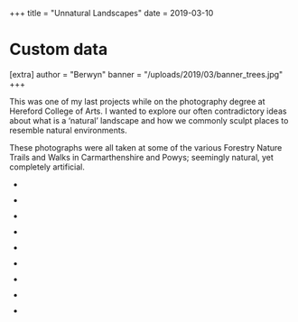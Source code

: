 +++
title = "Unnatural Landscapes"
date = 2019-03-10

# Custom data
[extra]
author = "Berwyn"
banner = "/uploads/2019/03/banner_trees.jpg"
+++
<div class="text-block">
  <p>
    This was one of my last projects while on the photography degree at Hereford College of Arts. I wanted to explore our often contradictory ideas about what is a &#8216;natural&#8217; landscape and how we commonly sculpt places to resemble natural environments.
  </p>

  <p>
    These photographs were all taken at some of the various Forestry Nature Trails and Walks in Carmarthenshire and Powys; seemingly natural, yet completely artificial.
  </p>
</div>

<ul class="gallery">
  <li class="gallery-item">
    <figure><a href="https://i0.wp.com/pinopticon.net/wp-content/uploads/2019/03/scan_150606002.jpg?fit=640%2C427&ssl=1"><img src="https://i0.wp.com/pinopticon.net/wp-content/uploads/2019/03/scan_150606002.jpg?fit=640%2C427&ssl=1" alt="" data-id="37" data-link="https://pinopticon.net/?attachment_id=37" class="wp-image-37" srcset="https://pinopticon.net/wp-content/uploads/2019/03/scan_150606002.jpg 1620w, https://pinopticon.net/wp-content/uploads/2019/03/scan_150606002-300x200.jpg 300w, https://pinopticon.net/wp-content/uploads/2019/03/scan_150606002-768x512.jpg 768w, https://pinopticon.net/wp-content/uploads/2019/03/scan_150606002-1024x683.jpg 1024w" sizes="(max-width: 1620px) 100vw, 1620px" /></a></figure>
  </li>
  <li class="gallery-item">
    <figure><a href="https://i1.wp.com/pinopticon.net/wp-content/uploads/2019/03/scan_150606007.jpg?fit=640%2C427&ssl=1"><img src="https://i1.wp.com/pinopticon.net/wp-content/uploads/2019/03/scan_150606007.jpg?fit=640%2C427&ssl=1" alt="" data-id="38" data-link="https://pinopticon.net/?attachment_id=38" class="wp-image-38" srcset="https://pinopticon.net/wp-content/uploads/2019/03/scan_150606007.jpg 1620w, https://pinopticon.net/wp-content/uploads/2019/03/scan_150606007-300x200.jpg 300w, https://pinopticon.net/wp-content/uploads/2019/03/scan_150606007-768x512.jpg 768w, https://pinopticon.net/wp-content/uploads/2019/03/scan_150606007-1024x683.jpg 1024w" sizes="(max-width: 1620px) 100vw, 1620px" /></a></figure>
  </li>
  <li class="gallery-item">
    <figure><a href="https://i2.wp.com/pinopticon.net/wp-content/uploads/2019/03/scan_150606011.jpg?fit=640%2C427&ssl=1"><img src="https://i2.wp.com/pinopticon.net/wp-content/uploads/2019/03/scan_150606011.jpg?fit=640%2C427&ssl=1" alt="" data-id="39" data-link="https://pinopticon.net/?attachment_id=39" class="wp-image-39" srcset="https://pinopticon.net/wp-content/uploads/2019/03/scan_150606011.jpg 1620w, https://pinopticon.net/wp-content/uploads/2019/03/scan_150606011-300x200.jpg 300w, https://pinopticon.net/wp-content/uploads/2019/03/scan_150606011-768x512.jpg 768w, https://pinopticon.net/wp-content/uploads/2019/03/scan_150606011-1024x683.jpg 1024w" sizes="(max-width: 1620px) 100vw, 1620px" /></a></figure>
  </li>
  <li class="gallery-item">
    <figure><a href="https://i0.wp.com/pinopticon.net/wp-content/uploads/2019/03/scan_150606015.jpg?fit=640%2C427&ssl=1"><img src="https://i0.wp.com/pinopticon.net/wp-content/uploads/2019/03/scan_150606015.jpg?fit=640%2C427&ssl=1" alt="" data-id="40" data-link="https://pinopticon.net/?attachment_id=40" class="wp-image-40" srcset="https://pinopticon.net/wp-content/uploads/2019/03/scan_150606015.jpg 1620w, https://pinopticon.net/wp-content/uploads/2019/03/scan_150606015-300x200.jpg 300w, https://pinopticon.net/wp-content/uploads/2019/03/scan_150606015-768x512.jpg 768w, https://pinopticon.net/wp-content/uploads/2019/03/scan_150606015-1024x683.jpg 1024w" sizes="(max-width: 1620px) 100vw, 1620px" /></a></figure>
  </li>
  <li class="gallery-item">
    <figure><a href="https://i2.wp.com/pinopticon.net/wp-content/uploads/2019/03/scan_150606020.jpg?fit=640%2C427&ssl=1"><img src="https://i2.wp.com/pinopticon.net/wp-content/uploads/2019/03/scan_150606020.jpg?fit=640%2C427&ssl=1" alt="" data-id="41" data-link="https://pinopticon.net/?attachment_id=41" class="wp-image-41" srcset="https://pinopticon.net/wp-content/uploads/2019/03/scan_150606020.jpg 1620w, https://pinopticon.net/wp-content/uploads/2019/03/scan_150606020-300x200.jpg 300w, https://pinopticon.net/wp-content/uploads/2019/03/scan_150606020-768x512.jpg 768w, https://pinopticon.net/wp-content/uploads/2019/03/scan_150606020-1024x683.jpg 1024w" sizes="(max-width: 1620px) 100vw, 1620px" /></a></figure>
  </li>
  <li class="gallery-item">
    <figure><a href="https://i1.wp.com/pinopticon.net/wp-content/uploads/2019/03/scan_150614003.jpg?fit=640%2C427&ssl=1"><img src="https://i1.wp.com/pinopticon.net/wp-content/uploads/2019/03/scan_150614003.jpg?fit=640%2C427&ssl=1" alt="" data-id="42" data-link="https://pinopticon.net/?attachment_id=42" class="wp-image-42" srcset="https://pinopticon.net/wp-content/uploads/2019/03/scan_150614003.jpg 1620w, https://pinopticon.net/wp-content/uploads/2019/03/scan_150614003-300x200.jpg 300w, https://pinopticon.net/wp-content/uploads/2019/03/scan_150614003-768x512.jpg 768w, https://pinopticon.net/wp-content/uploads/2019/03/scan_150614003-1024x683.jpg 1024w" sizes="(max-width: 1620px) 100vw, 1620px" /></a></figure>
  </li>
  <li class="gallery-item">
    <figure><a href="https://i0.wp.com/pinopticon.net/wp-content/uploads/2019/03/scan_150614010.jpg?fit=640%2C427&ssl=1"><img src="https://i0.wp.com/pinopticon.net/wp-content/uploads/2019/03/scan_150614010.jpg?fit=640%2C427&ssl=1" alt="" data-id="43" data-link="https://pinopticon.net/?attachment_id=43" class="wp-image-43" srcset="https://pinopticon.net/wp-content/uploads/2019/03/scan_150614010.jpg 1620w, https://pinopticon.net/wp-content/uploads/2019/03/scan_150614010-300x200.jpg 300w, https://pinopticon.net/wp-content/uploads/2019/03/scan_150614010-768x512.jpg 768w, https://pinopticon.net/wp-content/uploads/2019/03/scan_150614010-1024x683.jpg 1024w" sizes="(max-width: 1620px) 100vw, 1620px" /></a></figure>
  </li>
  <li class="gallery-item">
    <figure><a href="https://i0.wp.com/pinopticon.net/wp-content/uploads/2019/03/scan_150614013.jpg?fit=640%2C427&ssl=1"><img src="https://i0.wp.com/pinopticon.net/wp-content/uploads/2019/03/scan_150614013.jpg?fit=640%2C427&ssl=1" alt="" data-id="44" data-link="https://pinopticon.net/?attachment_id=44" class="wp-image-44" srcset="https://pinopticon.net/wp-content/uploads/2019/03/scan_150614013.jpg 1620w, https://pinopticon.net/wp-content/uploads/2019/03/scan_150614013-300x200.jpg 300w, https://pinopticon.net/wp-content/uploads/2019/03/scan_150614013-768x512.jpg 768w, https://pinopticon.net/wp-content/uploads/2019/03/scan_150614013-1024x683.jpg 1024w" sizes="(max-width: 1620px) 100vw, 1620px" /></a></figure>
  </li>
  <li class="gallery-item">
    <figure><a href="https://i1.wp.com/pinopticon.net/wp-content/uploads/2019/03/scan_150606010.jpg?fit=640%2C427&ssl=1"><img src="https://i1.wp.com/pinopticon.net/wp-content/uploads/2019/03/scan_150606010.jpg?fit=640%2C427&ssl=1" alt="" data-id="45" data-link="https://pinopticon.net/?attachment_id=45" class="wp-image-45" srcset="https://pinopticon.net/wp-content/uploads/2019/03/scan_150606010.jpg 1620w, https://pinopticon.net/wp-content/uploads/2019/03/scan_150606010-300x200.jpg 300w, https://pinopticon.net/wp-content/uploads/2019/03/scan_150606010-768x512.jpg 768w, https://pinopticon.net/wp-content/uploads/2019/03/scan_150606010-1024x683.jpg 1024w" sizes="(max-width: 1620px) 100vw, 1620px" /></a></figure>
  </li>
</ul>
